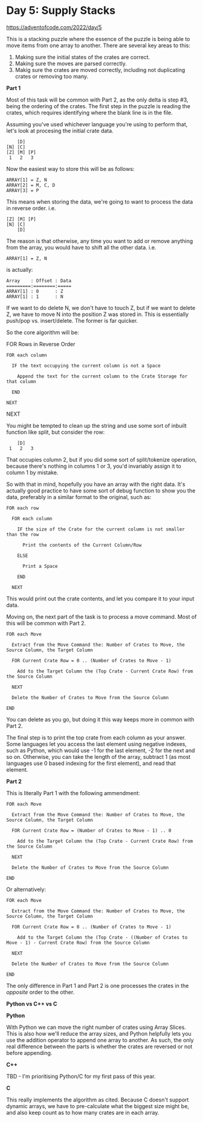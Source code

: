 # Day 5: Supply Stacks

https://adventofcode.com/2022/day/5

This is a stacking puzzle where the essence of the puzzle is being able to move items from one array to another.  There are several key areas to this:

1. Making sure the initial states of the crates are correct.
2. Making sure the moves are parsed correctly.
3. Makig sure the crates are moved correctly, including not duplicating crates or removing too many.


**Part 1**

Most of this task will be common with Part 2, as the only delta is step #3, being the ordering of the crates.  The first step in the puzzle is reading the crates, which requires identifying where the blank line is in the file.

 Assuming you've used whichever language you're using to perform that, let's look at procesing the initial crate data.

        [D]    
    [N] [C]    
    [Z] [M] [P]
     1   2   3 

Now the easiest way to store this will be as follows:

    ARRAY[1] = Z, N
    ARRAY[2] = M, C, D
    ARRAY[3] = P

This means when storing the data, we're going to want to process the data in reverse order.  i.e.

    [Z] [M] [P]
    [N] [C]    
        [D]    

The reason is that otherwise, any time you want to add or remove anything from the array, you would have to shift all the other data.  i.e.

    ARRAY[1] = Z, N

is actually:

    Array    : Offset : Data
    =========:========:=====
    ARRAY[1] : 0      : Z
    ARRAY[1] : 1      : N

If we want to do delete N, we don't have to touch Z, but if we want to delete Z, we have to move N into the position Z was stored in.  This is essentially push/pop vs. insert/delete.  The former is far quicker.

So the core algorithm will be:

  FOR Rows in Reverse Order

    FOR each column

      IF the text occupying the current column is not a Space

        Append the text for the current column to the Crate Storage for that column

      END

    NEXT

  NEXT

You might be tempted to clean up the string and use some sort of inbuilt function like split, but consider the row:

        [D]    
     1   2   3 

That occupies column 2, but if you did some sort of split/tokenize operation, because there's nothing in columns 1 or 3, you'd invariably assign it to column 1 by mistake.

So with that in mind, hopefully you have an array with the right data.  It's actually good practice to have some sort of debug function to show you the data, preferably in a similar format to the original, such as:

    FOR each row

      FOR each column

        IF the size of the Crate for the current column is not smaller than the row

          Print the contents of the Current Column/Row

        ELSE

          Print a Space

        END

      NEXT

This would print out the crate contents, and let you compare it to your input data.

Moving on, the next part of the task is to process a move command.  Most of this will be common with Part 2.

    FOR each Move

      Extract from the Move Command the: Number of Crates to Move, the Source Column, the Target Column

      FOR Current Crate Row = 0 .. (Number of Crates to Move - 1)

        Add to the Target Column the (Top Crate - Current Crate Row) from the Source Column

      NEXT

      Delete the Number of Crates to Move from the Source Column

    END

You can delete as you go, but doing it this way keeps more in common with Part 2.

The final step is to print the top crate from each column as your answer.  Some languages let you access the last element using negative indexes, such as Python, which would use -1 for the last element, -2 for the next and so on.  Otherwise, you can take the length of the array, subtract 1 (as most languages use 0 based indexing for the first element), and read that element.


**Part 2**

This is literally Part 1 with the following ammendment:

    FOR each Move

      Extract from the Move Command the: Number of Crates to Move, the Source Column, the Target Column

      FOR Current Crate Row = (Number of Crates to Move - 1) .. 0

        Add to the Target Column the (Top Crate - Current Crate Row) from the Source Column

      NEXT

      Delete the Number of Crates to Move from the Source Column

    END

Or alternatively:

    FOR each Move

      Extract from the Move Command the: Number of Crates to Move, the Source Column, the Target Column

      FOR Current Crate Row = 0 .. (Number of Crates to Move - 1)

        Add to the Target Column the (Top Crate - ((Number of Crates to Move - 1) - Current Crate Row) from the Source Column

      NEXT

      Delete the Number of Crates to Move from the Source Column

    END

The only difference in Part 1 and Part 2 is one processes the crates in the *opposite* order to the other.


**Python vs C++ vs C**

**Python**

With Python we can move the right number of crates using Array Slices.  This is also how we'll reduce the array sizes, and Python helpfully lets you use the addition operator to append one array to another.  As such, the only real difference between the parts is whether the crates are reversed or not before appending.

**C++**

TBD - I'm prioritising Python/C for my first pass of this year.

**C**

This really implements the algorithm as cited.  Because C doesn't support dynamic arrays, we have to pre-calculate what the biggest size might be, and also keep count as to how many crates are in each array.